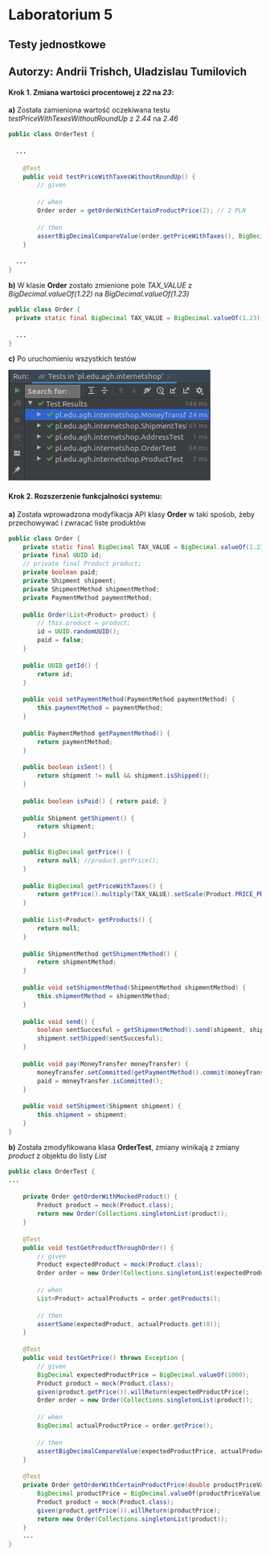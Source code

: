 # Laboratorium 5
## Testy jednostkowe
## Autorzy: Andrii Trishch, Uladzislau Tumilovich


#### Krok 1. Zmiana wartości procentowej z _22_ na _23_:

**a)** Została zamieniona wartość oczekiwana testu _testPriceWithTexesWithoutRoundUp_ z _2.44_ na _2.46_


```java
public class OrderTest {
  
  ...
  
	@Test
	public void testPriceWithTaxesWithoutRoundUp() {
		// given

		// when
		Order order = getOrderWithCertainProductPrice(2); // 2 PLN

		// then
		assertBigDecimalCompareValue(order.getPriceWithTaxes(), BigDecimal.valueOf(2.46)); // 2.46 PLN
	}
  
  ...
}
```

**b)** W klasie **Order** zostało zmienione pole _TAX_VALUE_ z _BigDecimal.valueOf(1.22)_ na _BigDecimal.valueOf(1.23)_

```java
public class Order {
  private static final BigDecimal TAX_VALUE = BigDecimal.valueOf(1.23);
 
  ...
}
```

**c)** Po uruchomieniu wszystkich testów

![tests results](img/test1.jpg)


#### Krok 2. Rozszerzenie funkcjalności systemu:

**a)** Została wprowadzona modyfikacja API klasy **Order** w taki spośob, żeby przechowywać i zwracać liste produktów

```java
public class Order {
    private static final BigDecimal TAX_VALUE = BigDecimal.valueOf(1.23);
	private final UUID id;
    // private final Product product;
    private boolean paid;
    private Shipment shipment;
    private ShipmentMethod shipmentMethod;
    private PaymentMethod paymentMethod;

    public Order(List<Product> product) {
        // this.product = product;
        id = UUID.randomUUID();
        paid = false;
    }

    public UUID getId() {
        return id;
    }

    public void setPaymentMethod(PaymentMethod paymentMethod) {
        this.paymentMethod = paymentMethod;
    }

    public PaymentMethod getPaymentMethod() {
        return paymentMethod;
    }

    public boolean isSent() {
        return shipment != null && shipment.isShipped();
    }

    public boolean isPaid() { return paid; }

    public Shipment getShipment() {
        return shipment;
    }

    public BigDecimal getPrice() {
        return null; //product.getPrice();
    }

    public BigDecimal getPriceWithTaxes() {
        return getPrice().multiply(TAX_VALUE).setScale(Product.PRICE_PRECISION, Product.ROUND_STRATEGY);
    }

    public List<Product> getProducts() {
        return null;
    }

    public ShipmentMethod getShipmentMethod() {
        return shipmentMethod;
    }

    public void setShipmentMethod(ShipmentMethod shipmentMethod) {
        this.shipmentMethod = shipmentMethod;
    }

    public void send() {
        boolean sentSuccesful = getShipmentMethod().send(shipment, shipment.getSenderAddress(), shipment.getRecipientAddress());
        shipment.setShipped(sentSuccesful);
    }

    public void pay(MoneyTransfer moneyTransfer) {
        moneyTransfer.setCommitted(getPaymentMethod().commit(moneyTransfer));
        paid = moneyTransfer.isCommitted();
    }

    public void setShipment(Shipment shipment) {
        this.shipment = shipment;
    }
}
```

**b)** Została zmodyfikowana klasa **OrderTest**, zmiany winikają z zmiany *product* z objektu do listy *List<product>* 
```java
public class OrderTest {
...

    private Order getOrderWithMockedProduct() {
        Product product = mock(Product.class);
        return new Order(Collections.singletonList(product));
    }

    @Test
    public void testGetProductThroughOrder() {
        // given
        Product expectedProduct = mock(Product.class);
        Order order = new Order(Collections.singletonList(expectedProduct));

        // when
        List<Product> actualProducts = order.getProducts();

        // then
        assertSame(expectedProduct, actualProducts.get(0));
    }

    @Test
    public void testGetPrice() throws Exception {
        // given
        BigDecimal expectedProductPrice = BigDecimal.valueOf(1000);
        Product product = mock(Product.class);
        given(product.getPrice()).willReturn(expectedProductPrice);
        Order order = new Order(Collections.singletonList(product));

        // when
        BigDecimal actualProductPrice = order.getPrice();

        // then
        assertBigDecimalCompareValue(expectedProductPrice, actualProductPrice);
    }

    @Test
    private Order getOrderWithCertainProductPrice(double productPriceValue) {
        BigDecimal productPrice = BigDecimal.valueOf(productPriceValue);
        Product product = mock(Product.class);
        given(product.getPrice()).willReturn(productPrice);
        return new Order(Collections.singletonList(product));
    }
	...
}
```

